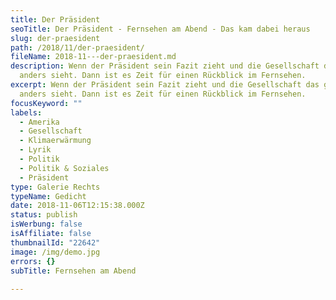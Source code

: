 ```yaml
---
title: Der Präsident
seoTitle: Der Präsident - Fernsehen am Abend - Das kam dabei heraus
slug: der-praesident
path: /2018/11/der-praesident/
fileName: 2018-11---der-praesident.md
description: Wenn der Präsident sein Fazit zieht und die Gesellschaft das ganz
  anders sieht. Dann ist es Zeit für einen Rückblick im Fernsehen.
excerpt: Wenn der Präsident sein Fazit zieht und die Gesellschaft das ganz
  anders sieht. Dann ist es Zeit für einen Rückblick im Fernsehen.
focusKeyword: ""
labels:
  - Amerika
  - Gesellschaft
  - Klimaerwärmung
  - Lyrik
  - Politik
  - Politik & Soziales
  - Präsident
type: Galerie Rechts
typeName: Gedicht
date: 2018-11-06T12:15:38.000Z
status: publish
isWerbung: false
isAffiliate: false
thumbnailId: "22642"
image: /img/demo.jpg
errors: {}
subTitle: Fernsehen am Abend
  
---
```



  